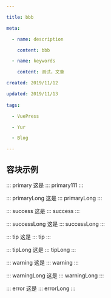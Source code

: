```yaml
---

title: bbb

meta:

  - name: description

    content: bbb

  - name: keywords

    content: 测试，文章

created: 2019/11/12

updated: 2019/11/13
 
tags: 

  - VuePress

  - Yur

  - Blog

---
```


## 容块示例

::: primary
这是 ::: primary111
:::

::: primaryLong
这是 ::: primaryLong
:::

::: success
这是 ::: success
:::

::: successLong
这是 ::: successLong
:::

::: tip
这是 ::: tip
:::

::: tipLong
这是 ::: tipLong
:::

::: warning
这是 ::: warning
:::

::: warningLong
这是 ::: warningLong
:::

::: error
这是 ::: errorLong
:::